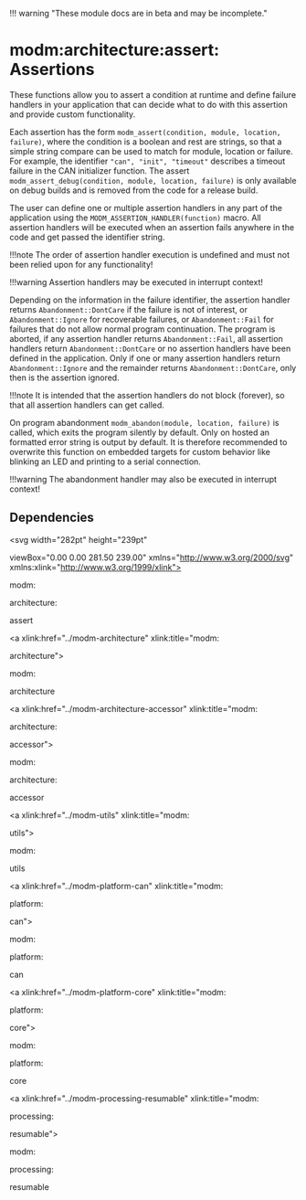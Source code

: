 !!! warning "These module docs are in beta and may be incomplete."

# modm:architecture:assert: Assertions

These functions allow you to assert a condition at runtime and define
failure handlers in your application that can decide what to do with this
assertion and provide custom functionality.

Each assertion has the form `modm_assert(condition, module, location, failure)`,
where the condition is a boolean and rest are strings, so that a simple
string compare can be used to match for module, location or failure.
For example, the identifier `"can", "init", "timeout"` describes a timeout
failure in the CAN initializer function.
The assert `modm_assert_debug(condition, module, location, failure)` is only
available on debug builds and is removed from the code for a release build.

The user can define one or multiple assertion handlers in any part of the
application using the `MODM_ASSERTION_HANDLER(function)` macro.
All assertion handlers will be executed when an assertion fails anywhere in
the code and get passed the identifier string.

!!!note
	The order of assertion handler execution is undefined and must not been
	relied upon for any functionality!

!!!warning
	Assertion handlers may be executed in interrupt context!

Depending on the information in the failure identifier, the assertion handler
returns `Abandonment::DontCare` if the failure is not of interest, or
`Abandonment::Ignore` for recoverable failures, or `Abandonment::Fail` for
failures that do not allow normal program continuation.
The program is aborted, if any assertion handler returns `Abandonment::Fail`,
all assertion handlers return `Abandonment::DontCare` or no assertion
handlers have been defined in the application.
Only if one or many assertion handlers return `Abandonment::Ignore` and the
remainder returns `Abandonment::DontCare`, only then is the assertion ignored.

!!!note
	It is intended that the assertion handlers do not block (forever), so that
	all assertion handlers can get called.

On program abandonment `modm_abandon(module, location, failure)` is called,
which exits the program silently by default.
Only on hosted an formatted error string is output by default.
It is therefore recommended to overwrite this function on embedded targets
for custom behavior like blinking an LED and printing to a serial connection.

!!!warning
	The abandonment handler may also be executed in interrupt context!






## Dependencies

<?xml version="1.0" encoding="UTF-8" standalone="no"?>
<!DOCTYPE svg PUBLIC "-//W3C//DTD SVG 1.1//EN"
 "http://www.w3.org/Graphics/SVG/1.1/DTD/svg11.dtd">
<!-- Generated by graphviz version 2.38.0 (20140413.2041)
 -->
<!-- Title: modm:architecture:assert Pages: 1 -->
<svg width="282pt" height="239pt"
 viewBox="0.00 0.00 281.50 239.00" xmlns="http://www.w3.org/2000/svg" xmlns:xlink="http://www.w3.org/1999/xlink">
<g id="graph0" class="graph" transform="scale(1 1) rotate(0) translate(4 235)">
<title>modm:architecture:assert</title>
<polygon fill="white" stroke="none" points="-4,4 -4,-235 277.5,-235 277.5,4 -4,4"/>
<!-- modm_architecture_assert -->
<g id="node1" class="node"><title>modm_architecture_assert</title>
<polygon fill="lightgrey" stroke="black" stroke-width="2" points="183.5,-142 99.5,-142 99.5,-89 183.5,-89 183.5,-142"/>
<text text-anchor="middle" x="141.5" y="-126.8" font-family="Times New Roman,serif" font-size="14.00">modm:</text>
<text text-anchor="middle" x="141.5" y="-111.8" font-family="Times New Roman,serif" font-size="14.00">architecture:</text>
<text text-anchor="middle" x="141.5" y="-96.8" font-family="Times New Roman,serif" font-size="14.00">assert</text>
</g>
<!-- modm_architecture -->
<g id="node2" class="node"><title>modm_architecture</title>
<g id="a_node2"><a xlink:href="../modm-architecture" xlink:title="modm:
architecture">
<polygon fill="lightgrey" stroke="black" points="81,-223.5 0,-223.5 0,-185.5 81,-185.5 81,-223.5"/>
<text text-anchor="middle" x="40.5" y="-208.3" font-family="Times New Roman,serif" font-size="14.00">modm:</text>
<text text-anchor="middle" x="40.5" y="-193.3" font-family="Times New Roman,serif" font-size="14.00">architecture</text>
</a>
</g>
</g>
<!-- modm_architecture_assert&#45;&gt;modm_architecture -->
<g id="edge1" class="edge"><title>modm_architecture_assert&#45;&gt;modm_architecture</title>
<path fill="none" stroke="black" d="M111.743,-142.132C98.3469,-153.672 82.5938,-167.241 69.3117,-178.682"/>
<polygon fill="black" stroke="black" points="66.6967,-176.315 61.4043,-185.493 71.2652,-181.619 66.6967,-176.315"/>
</g>
<!-- modm_architecture_accessor -->
<g id="node3" class="node"><title>modm_architecture_accessor</title>
<g id="a_node3"><a xlink:href="../modm-architecture-accessor" xlink:title="modm:
architecture:
accessor">
<polygon fill="lightgrey" stroke="black" points="183.5,-231 99.5,-231 99.5,-178 183.5,-178 183.5,-231"/>
<text text-anchor="middle" x="141.5" y="-215.8" font-family="Times New Roman,serif" font-size="14.00">modm:</text>
<text text-anchor="middle" x="141.5" y="-200.8" font-family="Times New Roman,serif" font-size="14.00">architecture:</text>
<text text-anchor="middle" x="141.5" y="-185.8" font-family="Times New Roman,serif" font-size="14.00">accessor</text>
</a>
</g>
</g>
<!-- modm_architecture_assert&#45;&gt;modm_architecture_accessor -->
<g id="edge2" class="edge"><title>modm_architecture_assert&#45;&gt;modm_architecture_accessor</title>
<path fill="none" stroke="black" d="M141.5,-142.132C141.5,-150.114 141.5,-159.068 141.5,-167.616"/>
<polygon fill="black" stroke="black" points="138,-167.75 141.5,-177.75 145,-167.75 138,-167.75"/>
</g>
<!-- modm_utils -->
<g id="node4" class="node"><title>modm_utils</title>
<g id="a_node4"><a xlink:href="../modm-utils" xlink:title="modm:
utils">
<polygon fill="lightgrey" stroke="black" points="257.5,-223.5 201.5,-223.5 201.5,-185.5 257.5,-185.5 257.5,-223.5"/>
<text text-anchor="middle" x="229.5" y="-208.3" font-family="Times New Roman,serif" font-size="14.00">modm:</text>
<text text-anchor="middle" x="229.5" y="-193.3" font-family="Times New Roman,serif" font-size="14.00">utils</text>
</a>
</g>
</g>
<!-- modm_architecture_assert&#45;&gt;modm_utils -->
<g id="edge3" class="edge"><title>modm_architecture_assert&#45;&gt;modm_utils</title>
<path fill="none" stroke="black" d="M167.427,-142.132C178.989,-153.563 192.565,-166.985 204.069,-178.358"/>
<polygon fill="black" stroke="black" points="201.714,-180.952 211.286,-185.493 206.636,-175.974 201.714,-180.952"/>
</g>
<!-- modm_platform_can -->
<g id="node5" class="node"><title>modm_platform_can</title>
<g id="a_node5"><a xlink:href="../modm-platform-can" xlink:title="modm:
platform:
can">
<polygon fill="lightgrey" stroke="black" points="90,-53 23,-53 23,-0 90,-0 90,-53"/>
<text text-anchor="middle" x="56.5" y="-37.8" font-family="Times New Roman,serif" font-size="14.00">modm:</text>
<text text-anchor="middle" x="56.5" y="-22.8" font-family="Times New Roman,serif" font-size="14.00">platform:</text>
<text text-anchor="middle" x="56.5" y="-7.8" font-family="Times New Roman,serif" font-size="14.00">can</text>
</a>
</g>
</g>
<!-- modm_platform_can&#45;&gt;modm_architecture_assert -->
<g id="edge4" class="edge"><title>modm_platform_can&#45;&gt;modm_architecture_assert</title>
<path fill="none" stroke="black" d="M81.5431,-53.1323C90.1986,-61.9915 100.023,-72.0474 109.179,-81.4181"/>
<polygon fill="black" stroke="black" points="106.85,-84.0434 116.342,-88.7503 111.857,-79.1515 106.85,-84.0434"/>
</g>
<!-- modm_platform_core -->
<g id="node6" class="node"><title>modm_platform_core</title>
<g id="a_node6"><a xlink:href="../modm-platform-core" xlink:title="modm:
platform:
core">
<polygon fill="lightgrey" stroke="black" points="175,-53 108,-53 108,-0 175,-0 175,-53"/>
<text text-anchor="middle" x="141.5" y="-37.8" font-family="Times New Roman,serif" font-size="14.00">modm:</text>
<text text-anchor="middle" x="141.5" y="-22.8" font-family="Times New Roman,serif" font-size="14.00">platform:</text>
<text text-anchor="middle" x="141.5" y="-7.8" font-family="Times New Roman,serif" font-size="14.00">core</text>
</a>
</g>
</g>
<!-- modm_platform_core&#45;&gt;modm_architecture_assert -->
<g id="edge5" class="edge"><title>modm_platform_core&#45;&gt;modm_architecture_assert</title>
<path fill="none" stroke="black" d="M141.5,-53.1323C141.5,-61.1144 141.5,-70.0679 141.5,-78.6164"/>
<polygon fill="black" stroke="black" points="138,-78.7502 141.5,-88.7503 145,-78.7503 138,-78.7502"/>
</g>
<!-- modm_processing_resumable -->
<g id="node7" class="node"><title>modm_processing_resumable</title>
<g id="a_node7"><a xlink:href="../modm-processing-resumable" xlink:title="modm:
processing:
resumable">
<polygon fill="lightgrey" stroke="black" points="273.5,-53 193.5,-53 193.5,-0 273.5,-0 273.5,-53"/>
<text text-anchor="middle" x="233.5" y="-37.8" font-family="Times New Roman,serif" font-size="14.00">modm:</text>
<text text-anchor="middle" x="233.5" y="-22.8" font-family="Times New Roman,serif" font-size="14.00">processing:</text>
<text text-anchor="middle" x="233.5" y="-7.8" font-family="Times New Roman,serif" font-size="14.00">resumable</text>
</a>
</g>
</g>
<!-- modm_processing_resumable&#45;&gt;modm_architecture_assert -->
<g id="edge6" class="edge"><title>modm_processing_resumable&#45;&gt;modm_architecture_assert</title>
<path fill="none" stroke="black" d="M206.395,-53.1323C196.933,-62.0792 186.182,-72.2467 176.189,-81.6962"/>
<polygon fill="black" stroke="black" points="173.591,-79.3363 168.73,-88.7503 178.4,-84.4224 173.591,-79.3363"/>
</g>
</g>
</svg>

